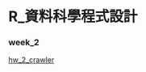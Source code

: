 # R_資料科學程式設計

### week_2

[hw_2_crawler](https://github.com/bryan051003/csx_rproject/tree/master/week_2/hw_2/hw_2_crawler)

